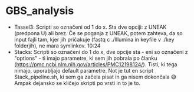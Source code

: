 # GBS_analysis

- Tassel3: Scripti so označeni od 1 do x. Sta dve opciji: z UNEAK (predpona U) ali brez. Če se poganja z UNEAK, potem zahteva, da so input fajli tam, kjer jih pričakuje (fastq c ./Illumina in keyfile v ./key folderjih), ne mara symlinkov.
10:24
- Stacks: Scripti so označeni do 1 do x, dve opcije sta - eni so označeni z "options" - ti imajo parametre, ki sem jih pobrala po članku (https://pmc.ncbi.nlm.nih.gov/articles/PMC12198124/). Tisti, ki tega nimajo, uporabljajo default parametre. Not je tut en script Stack_pipeline.sh, ki sem ga začela pisat in ga nisem dokončala :sweat_smile:  Ampak dejansko se kličejo skripti po vrsti in to je to.
